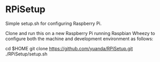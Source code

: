 RPiSetup
========

Simple setup.sh for configuring Raspberry Pi. 

Clone and run this on a new Raspberry Pi running Raspbian Wheezy to configure both the machine and development environment as follows:

cd $HOME
git clone https://github.com/yuanda/RPiSetup.git
./RPiSetup/setup.sh 
